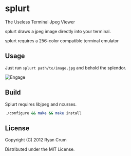 # splurt
The Useless Terminal Jpeg Viewer

splurt draws a jpeg image directly into your terminal.

splurt requires a 256-color compatible terminal emulator

## Usage

Just run `splurt path/to/image.jpg` and behold the splendor.

![Engage](http://github.com/thorstadt/splurt/raw/master/doc/screen.jpg)

## Build

Splurt requires libjpeg and ncurses.

```bash
./configure && make && make install
```

## License

Copyright (C) 2012 Ryan Crum

Distributed under the MIT License.

